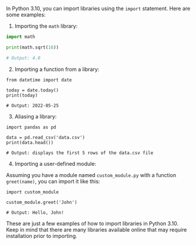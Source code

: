 In Python 3.10, you can import libraries using the `import` statement. Here are some examples:

1. Importing the `math` library:

```python
import math

print(math.sqrt(16))

# Output: 4.0
```

2. Importing a function from a library:

```
from datetime import date

today = date.today()
print(today)

# Output: 2022-05-25
```

3. Aliasing a library:

```
import pandas as pd

data = pd.read_csv('data.csv')
print(data.head())

# Output: displays the first 5 rows of the data.csv file
```

4. Importing a user-defined module:

Assuming you have a module named `custom_module.py` with a function `greet(name)`, you can import it like this:

```
import custom_module

custom_module.greet('John')

# Output: Hello, John!
```

These are just a few examples of how to import libraries in Python 3.10. Keep in mind that there are many libraries available online that may require installation prior to importing.